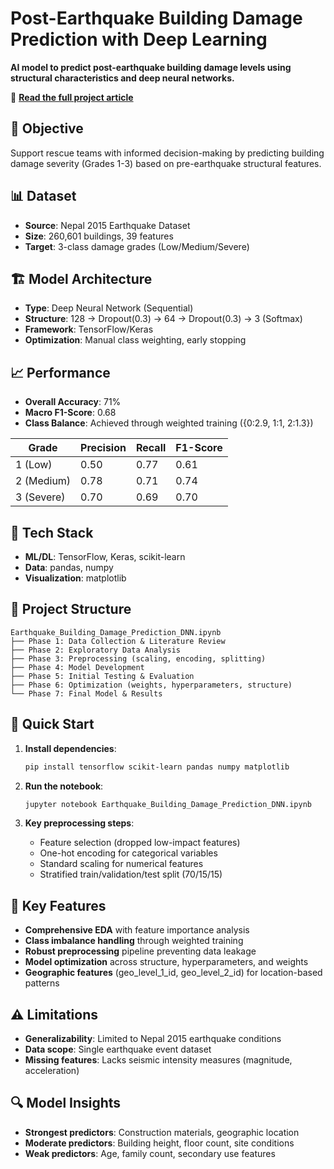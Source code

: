 # Post-Earthquake Building Damage Prediction with Deep Learning

**AI model to predict post-earthquake building damage levels using structural characteristics and deep neural networks.**

📖 **[Read the full project article](https://faisaldurbaa.com/projects/earthquake-damage-prediction/)**

## 🎯 Objective
Support rescue teams with informed decision-making by predicting building damage severity (Grades 1-3) based on pre-earthquake structural features.

## 📊 Dataset
- **Source**: Nepal 2015 Earthquake Dataset
- **Size**: 260,601 buildings, 39 features
- **Target**: 3-class damage grades (Low/Medium/Severe)

## 🏗️ Model Architecture
- **Type**: Deep Neural Network (Sequential)
- **Structure**: 128 → Dropout(0.3) → 64 → Dropout(0.3) → 3 (Softmax)
- **Framework**: TensorFlow/Keras
- **Optimization**: Manual class weighting, early stopping

## 📈 Performance
- **Overall Accuracy**: 71%
- **Macro F1-Score**: 0.68
- **Class Balance**: Achieved through weighted training ({0:2.9, 1:1, 2:1.3})

| Grade | Precision | Recall | F1-Score |
|-------|-----------|--------|----------|
| 1 (Low) | 0.50 | 0.77 | 0.61 |
| 2 (Medium) | 0.78 | 0.71 | 0.74 |
| 3 (Severe) | 0.70 | 0.69 | 0.70 |

## 🔧 Tech Stack
- **ML/DL**: TensorFlow, Keras, scikit-learn
- **Data**: pandas, numpy
- **Visualization**: matplotlib

## 📁 Project Structure
```
Earthquake_Building_Damage_Prediction_DNN.ipynb
├── Phase 1: Data Collection & Literature Review
├── Phase 2: Exploratory Data Analysis
├── Phase 3: Preprocessing (scaling, encoding, splitting)
├── Phase 4: Model Development
├── Phase 5: Initial Testing & Evaluation
├── Phase 6: Optimization (weights, hyperparameters, structure)
└── Phase 7: Final Model & Results
```

## 🚀 Quick Start
1. **Install dependencies**:
   ```bash
   pip install tensorflow scikit-learn pandas numpy matplotlib
   ```

2. **Run the notebook**:
   ```bash
   jupyter notebook Earthquake_Building_Damage_Prediction_DNN.ipynb
   ```

3. **Key preprocessing steps**:
   - Feature selection (dropped low-impact features)
   - One-hot encoding for categorical variables
   - Standard scaling for numerical features
   - Stratified train/validation/test split (70/15/15)

## 🎯 Key Features
- **Comprehensive EDA** with feature importance analysis
- **Class imbalance handling** through weighted training
- **Robust preprocessing** pipeline preventing data leakage
- **Model optimization** across structure, hyperparameters, and weights
- **Geographic features** (geo_level_1_id, geo_level_2_id) for location-based patterns

## ⚠️ Limitations
- **Generalizability**: Limited to Nepal 2015 earthquake conditions
- **Data scope**: Single earthquake event dataset
- **Missing features**: Lacks seismic intensity measures (magnitude, acceleration)

## 🔍 Model Insights
- **Strongest predictors**: Construction materials, geographic location
- **Moderate predictors**: Building height, floor count, site conditions  
- **Weak predictors**: Age, family count, secondary use features

